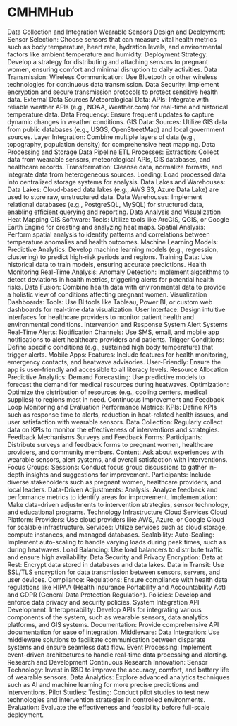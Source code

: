   # CMHMHub
Data Collection and Integration
  Wearable Sensors
    Design and Deployment:
      Sensor Selection: Choose sensors that can measure vital health metrics such as body temperature, heart rate, hydration levels, and environmental factors like ambient temperature and humidity.
      Deployment Strategy: Develop a strategy for distributing and attaching sensors to pregnant women, ensuring comfort and minimal disruption to daily activities.
    Data Transmission:
      Wireless Communication: Use Bluetooth or other wireless technologies for continuous data transmission.
      Data Security: Implement encryption and secure transmission protocols to protect sensitive health data.
  External Data Sources
    Meteorological Data:
      APIs: Integrate with reliable weather APIs (e.g., NOAA, Weather.com) for real-time and historical temperature data.
      Data Frequency: Ensure frequent updates to capture dynamic changes in weather conditions.
    GIS Data:
      Sources: Utilize GIS data from public databases (e.g., USGS, OpenStreetMap) and local government sources.
      Layer Integration: Combine multiple layers of data (e.g., topography, population density) for comprehensive heat mapping.
Data Processing and Storage
  Data Pipeline
    ETL Processes:
      Extraction: Collect data from wearable sensors, meteorological APIs, GIS databases, and healthcare records.
      Transformation: Cleanse data, normalize formats, and integrate data from heterogeneous sources.
      Loading: Load processed data into centralized storage systems for analysis.
    Data Lakes and Warehouses:
      Data Lakes: Cloud-based data lakes (e.g., AWS S3, Azure Data Lake) are used to store raw, unstructured data.
      Data Warehouses: Implement relational databases (e.g., PostgreSQL, MySQL) for structured data, enabling efficient querying and reporting.
Data Analysis and Visualization
  Heat Mapping
    GIS Software:
      Tools: Utilize tools like ArcGIS, QGIS, or Google Earth Engine for creating and analyzing heat maps.
      Spatial Analysis: Perform spatial analysis to identify patterns and correlations between temperature anomalies and health outcomes.
    Machine Learning Models:
      Predictive Analytics: Develop machine learning models (e.g., regression, clustering) to predict high-risk periods and regions.
      Training Data: Use historical data to train models, ensuring accurate predictions.
  Health Monitoring
    Real-Time Analysis:
      Anomaly Detection: Implement algorithms to detect deviations in health metrics, triggering alerts for potential health risks.
      Data Fusion: Combine health data with environmental data to provide a holistic view of conditions affecting pregnant women.
    Visualization Dashboards:
      Tools: Use BI tools like Tableau, Power BI, or custom web dashboards for real-time data visualization.
      User Interface: Design intuitive interfaces for healthcare providers to monitor patient health and environmental conditions.
Intervention and Response System
  Alert Systems
    Real-Time Alerts:
      Notification Channels: Use SMS, email, and mobile app notifications to alert healthcare providers and patients.
      Trigger Conditions: Define specific conditions (e.g., sustained high body temperature) that trigger alerts.
    Mobile Apps:
      Features: Include features for health monitoring, emergency contacts, and heatwave advisories.
      User-Friendly: Ensure the app is user-friendly and accessible to all literacy levels.
  Resource Allocation
    Predictive Analytics:
      Demand Forecasting: Use predictive models to forecast the demand for medical resources during heatwaves.
      Optimization: Optimize the distribution of resources (e.g., cooling centers, medical supplies) to regions most in need.
Continuous Improvement and Feedback Loop
  Monitoring and Evaluation
    Performance Metrics:
      KPIs: Define KPIs such as response time to alerts, reduction in heat-related health issues, and user satisfaction with wearable sensors.
      Data Collection: Regularly collect data on KPIs to monitor the effectiveness of interventions and strategies.
  Feedback Mechanisms
    Surveys and Feedback Forms:
      Participants: Distribute surveys and feedback forms to pregnant women, healthcare providers, and community members.
      Content: Ask about experiences with wearable sensors, alert systems, and overall satisfaction with interventions.
    Focus Groups:
      Sessions: Conduct focus group discussions to gather in-depth insights and suggestions for improvement.
      Participants: Include diverse stakeholders such as pregnant women, healthcare providers, and local leaders.
    Data-Driven Adjustments:
      Analysis: Analyze feedback and performance metrics to identify areas for improvement.
      Implementation: Make data-driven adjustments to intervention strategies, sensor technology, and educational programs.
Technology Infrastructure
  Cloud Services
    Cloud Platform:
      Providers: Use cloud providers like AWS, Azure, or Google Cloud for scalable infrastructure.
      Services: Utilize services such as cloud storage, compute instances, and managed databases.
    Scalability:
      Auto-Scaling: Implement auto-scaling to handle varying loads during peak times, such as during heatwaves.
      Load Balancing: Use load balancers to distribute traffic and ensure high availability.
  Data Security and Privacy
    Encryption:
      Data at Rest: Encrypt data stored in databases and data lakes.
      Data in Transit: Use SSL/TLS encryption for data transmission between sensors, servers, and user devices.
    Compliance:
      Regulations: Ensure compliance with health data regulations like HIPAA (Health Insurance Portability and Accountability Act) and GDPR (General Data Protection Regulation).
      Policies: Develop and enforce data privacy and security policies.
  System Integration
    API Development:
      Interoperability: Develop APIs for integrating various components of the system, such as wearable sensors, data analytics platforms, and GIS systems.
      Documentation: Provide comprehensive API documentation for ease of integration.
    Middleware:
      Data Integration: Use middleware solutions to facilitate communication between disparate systems and ensure seamless data flow.
      Event Processing: Implement event-driven architectures to handle real-time data processing and alerting.
Research and Development
  Continuous Research
    Innovation:
      Sensor Technology: Invest in R&D to improve the accuracy, comfort, and battery life of wearable sensors.
      Data Analytics: Explore advanced analytics techniques such as AI and machine learning for more precise predictions and interventions.
    Pilot Studies:
      Testing: Conduct pilot studies to test new technologies and intervention strategies in controlled environments.
      Evaluation: Evaluate the effectiveness and feasibility before full-scale deployment.
